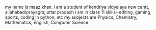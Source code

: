 my name is maaz khan, 
i am a student of kendriya vidyalaya new cantt, allahabad/prayagraj,uttar pradesh
i am in class 11
skills- editing, gaming, sports, coding in python, etc 
my subjects are Physics, Chemistry, Mathematics, English, Computer Science
